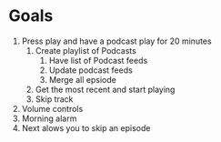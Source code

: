 # Goals

1. Press play and have a podcast play for 20 minutes
   1. Create playlist of Podcasts
      1. Have list of Podcast feeds
      2. Update podcast feeds
      3. Merge all epsiode
   2. Get the most recent and start playing
   3. Skip track
2. Volume controls
3. Morning alarm
4. Next alows you to skip an episode
